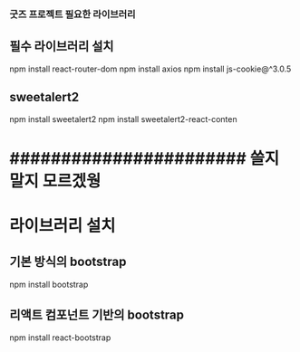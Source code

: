 ### 굿즈 프로젝트 필요한 라이브러리 

## 필수 라이브러리 설치
npm install react-router-dom
npm install axios
npm install js-cookie@^3.0.5

## sweetalert2
npm install sweetalert2
npm install sweetalert2-react-conten

# ####################### 쓸지 말지 모르겠웡 #######################

# 라이브러리 설치
## 기본 방식의  bootstrap
npm install bootstrap

## 리액트 컴포넌트 기반의 bootstrap
npm install react-bootstrap
